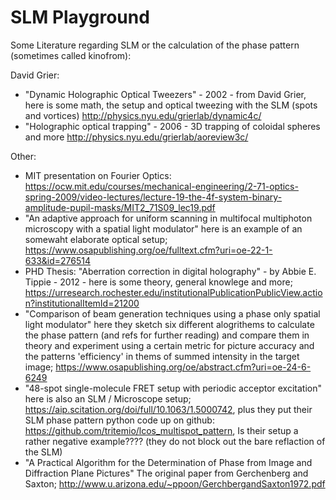 # SLM Playground

Some Literature regarding SLM or the calculation of the phase pattern (sometimes called kinofrom):


David Grier:
- "Dynamic Holographic Optical Tweezers" - 2002 - from David Grier, here is some math, the setup and optical tweezing with the SLM (spots and vortices) http://physics.nyu.edu/grierlab/dynamic4c/
- "Holographic optical trapping" - 2006 - 3D trapping of coloidal spheres and more http://physics.nyu.edu/grierlab/aoreview3c/

Other:
- MIT presentation on Fourier Optics: https://ocw.mit.edu/courses/mechanical-engineering/2-71-optics-spring-2009/video-lectures/lecture-19-the-4f-system-binary-amplitude-pupil-masks/MIT2_71S09_lec19.pdf
- "An adaptive approach for uniform scanning in multifocal multiphoton microscopy with a spatial light modulator" here is an example of an somewaht elaborate optical setup; https://www.osapublishing.org/oe/fulltext.cfm?uri=oe-22-1-633&id=276514
- PHD Thesis: "Aberration correction in digital holography" - by Abbie E. Tippie - 2012 - here is some theory, general knowlege and more; https://urresearch.rochester.edu/institutionalPublicationPublicView.action?institutionalItemId=21200
- "Comparison of beam generation techniques using a phase only spatial light modulator" here they sketch six different alogrithems to calculate the phase pattern (and refs for further reading) and compare them in theory and experiment using a certain metric for picture accuracy and the patterns 'efficiency' in thems of summed intensity in the target image; https://www.osapublishing.org/oe/abstract.cfm?uri=oe-24-6-6249
- "48-spot single-molecule FRET setup with periodic acceptor excitation" here is also an SLM / Microscope setup; https://aip.scitation.org/doi/full/10.1063/1.5000742, plus they put their SLM phase pattern python code up on github: https://github.com/tritemio/lcos_multispot_pattern, Is their setup a rather negative example???? (they do not block out the bare reflaction of the SLM)
- "A Practical Algorithm for the Determination of Phase from Image and Diffraction Plane Pictures" The original paper from Gerchenberg and Saxton; http://www.u.arizona.edu/~ppoon/GerchbergandSaxton1972.pdf

